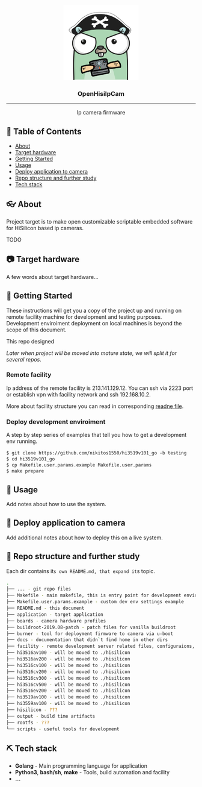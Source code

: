 <p align="center">
  <a href="" rel="noopener">
 <img width=200px height=200px src="docs/images/gopher200.png" alt="OpenHisiIpcam"></a>
</p>

<h3 align="center">OpenHisiIpCam</h3>

---

<p align="center"> Ip camera firmware
    <br> 
</p>

## 📝 Table of Contents
- [About](#about)
- [Target hardware](#target_hardware)
- [Getting Started](#getting_started)
- [Usage](#usage)
- [Deploy application to camera](#deployment)
- [Repo structure and further study](#repo_structure)
- [Tech stack](#tech_stack)

## 👓 About <a name = "about"></a>
Project target is to make open customizable scriptable embedded software for HiSilicon based ip cameras.

TODO

## 📷 Target hardware <a name="target_hardware"></a>
A few words about target hardware...

## 🏁 Getting Started <a name="getting_started"></a>
These instructions will get you a copy of the project up and running on remote facility machine for development and testing purposes. 
Development enviroiment deployment on local machines is beyond the scope of this document. 

This repo designed

*Later when project will be moved into mature state, we will split it for several repos.*

### Remote facility
Ip address of the remote facility is 213.141.129.12. 
You can ssh via 2223 port or establish vpn with facility network and ssh 192.168.10.2.

More about facility structure you can read in corresponding [readne file](./facility).

### Deploy development enviroiment
A step by step series of examples that tell you how to get a development env running.


```
$ git clone https://github.com/nikitos1550/hi3519v101_go -b testing
$ cd hi3519v101_go
$ cp Makefile.user.params.example Makefile.user.params
$ make prepare
```

## 🎈 Usage <a name="usage"></a>
Add notes about how to use the system.

## 🚀 Deploy application to camera <a name = "deployment"></a>
Add additional notes about how to deploy this on a live system.

## 📁 Repo structure and further study <a name="repo_structure"></a>
Each dir contains it`s own README.md, that expand it`s topic.

```bash
.
├── ... - git repo files
├── Makefile - main makefile, this is entry point for development enviroiment
├── Makefile.user.params.example - custom dev env settings example
├── README.md - this document
├── application - target application
├── boards - camera hardware profiles
├── buildroot-2019.08-patch - patch files for vanilla buildroot
├── burner - tool for deployment firmware to camera via u-boot
├── docs - documentation that didn`t find home in other dirs
├── facility - remote development server related files, configuraions, etc
├── hi3516av100 - will be moved to ./hisilicon
├── hi3516av200 - will be moved to ./hisilicon
├── hi3516cv100 - will be moved to ./hisilicon
├── hi3516cv200 - will be moved to ./hisilicon
├── hi3516cv300 - will be moved to ./hisilicon
├── hi3516cv500 - will be moved to ./hisilicon
├── hi3516ev200 - will be moved to ./hisilicon
├── hi3519av100 - will be moved to ./hisilicon
├── hi3559av100 - will be moved to ./hisilicon
├── hisilicon - ???
├── output - build time artifacts
├── rootfs - ???
└── scripts - useful tools for development
```

## ⛏️  Tech stack <a name="tech_stack"></a>
- **Golang** - Main programming language for application
- **Python3**, **bash/sh**, **make**  - Tools, build automation and facility
- **...**
